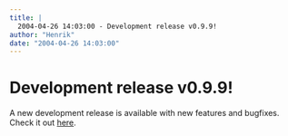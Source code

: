 ```yaml
---
title: |
  2004-04-26 14:03:00 - Development release v0.9.9!
author: "Henrik"
date: "2004-04-26 14:03:00"
---
```


# Development release v0.9.9!

A new development release is available with new features
and bugfixes.
Check it out  <a href="http://www.fluxbox.org/version-0.9.php">here</a>.



